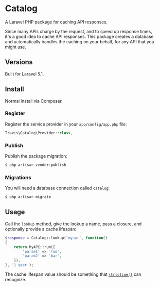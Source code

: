 # Catalog

A Laravel PHP package for caching API responses.

Since many APIs charge by the request, and to speed up response times, it's a good idea to cache API responses.  This package creates a database and automatically handles the caching on your behalf, for any API that you might use.

## Versions

Built for Laravel 5.1.

## Install

Normal install via Composer.

### Register

Register the service provider in your ``app/config/app.php`` file:

```php
Travis\Catalog\Provider::class,
```

### Publish

Publish the package migration:

```bash
$ php artisan vendor:publish
```

### Migrations

You will need a database connection called ``catalog``:

```bash
$ php artisan migrate
```

## Usage

Call the ``lookup`` method, give the lookup a name, pass a closure, and optionally provide a cache lifespan:

```php
$response = Catalog::lookup('myapi', function()
{
	return MyAPI::run([
		'param1' => 'foo',
		'param2' => 'bar',
	]);
}, '1 year');
```

The cache lifespan value should be something that [``strtotime()``](http://php.net/manual/en/function.strtotime.php) can recognize.